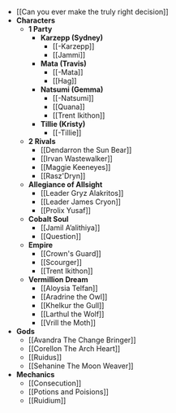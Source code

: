 
- [[Can you ever make the truly right decision]]
- **Characters**
	- **1 Party**
		- **Karzepp (Sydney)**
			- [[-Karzepp]]
			- [[Jammi]]
		- **Mata (Travis)**
			- [[-Mata]]
			- [[Hag]]
		- **Natsumi (Gemma)**
			- [[-Natsumi]]
			- [[Quana]]
			- [[Trent Ikithon]]
		- **Tillie (Kristy)**
			- [[-Tillie]]
	- **2 Rivals**
		- [[Dendarron the Sun Bear]]
		- [[Irvan Wastewalker]]
		- [[Maggie Keeneyes]]
		- [[Rasz'Dryn]]
	- **Allegiance of Allsight**
		- [[Leader Gryz Alakritos]]
		- [[Leader James Cryon]]
		- [[Prolix Yusaf]]
	- **Cobalt Soul**
		- [[Jamil A’alithiya]]
		- [[Question]]
	- **Empire**
		- [[Crown's Guard]]
		- [[Scourger]]
		- [[Trent Ikithon]]
	- **Vermillion Dream**
		- [[Aloysia Telfan]]
		- [[Aradrine the Owl]]
		- [[Khelkur the Gull]]
		- [[Larthul the Wolf]]
		- [[Vrill the Moth]]
- **Gods**
	- [[Avandra The Change Bringer]]
	- [[Corellon The Arch Heart]]
	- [[Ruidus]]
	- [[Sehanine The Moon Weaver]]
- **Mechanics**
	- [[Consecution]]
	- [[Potions and Poisions]]
	- [[Ruidium]]



